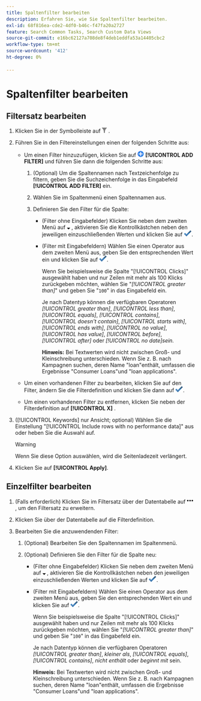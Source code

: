 ```yaml
---
title: Spaltenfilter bearbeiten
description: Erfahren Sie, wie Sie Spaltenfilter bearbeiten.
exl-id: 68f816ea-cde2-4df0-b46c-f47fa20a2727
feature: Search Common Tasks, Search Custom Data Views
source-git-commit: e16bc62127a708de8f4deb1eddfa53a14405cbc2
workflow-type: tm+mt
source-wordcount: '412'
ht-degree: 0%

---
```


# Spaltenfilter bearbeiten

## Filtersatz bearbeiten

1. Klicken Sie in der Symbolleiste auf ![Filter](/help/search-social-commerce/assets/filter.png "Filter") .

1. Führen Sie in den Filtereinstellungen einen der folgenden Schritte aus:

   * Um einen Filter hinzuzufügen, klicken Sie auf ![Filter hinzufügen](/help/search-social-commerce/assets/add.png "Filter hinzufügen") **[!UICONTROL ADD FILTER]** und führen Sie dann die folgenden Schritte aus:

      1. (Optional) Um die Spaltennamen nach Textzeichenfolge zu filtern, geben Sie die Suchzeichenfolge in das Eingabefeld **[!UICONTROL ADD FILTER]** ein.

      1. Wählen Sie im Spaltenmenü einen Spaltennamen aus.

      1. Definieren Sie den Filter für die Spalte:

         * (Filter ohne Eingabefelder) Klicken Sie neben dem zweiten Menü auf ![Nach-unten-Pfeil](/help/search-social-commerce/assets/arrow-down-expand.png "Nach-unten-Pfeil") , aktivieren Sie die Kontrollkästchen neben den jeweiligen einzuschließenden Werten und klicken Sie auf ![Filter aktualisieren](/help/search-social-commerce/assets/select.png "Filter aktualisieren").

         * (Filter mit Eingabefeldern) Wählen Sie einen Operator aus dem zweiten Menü aus, geben Sie den entsprechenden Wert ein und klicken Sie auf ![Filter aktualisieren](/help/search-social-commerce/assets/select.png "Filter aktualisieren").

           Wenn Sie beispielsweise die Spalte &quot;[!UICONTROL Clicks]&quot; ausgewählt haben und nur Zeilen mit mehr als 100 Klicks zurückgeben möchten, wählen Sie &quot;*[!UICONTROL greater than]*&quot; und geben Sie &quot;`100`&quot; in das Eingabefeld ein.

           Je nach Datentyp können die verfügbaren Operatoren *[!UICONTROL greater than]*, *[!UICONTROL less than]*, *[!UICONTROL equals]*, *[!UICONTROL contains]*, *[!UICONTROL doesn't contain]*, *[!UICONTROL starts with]*, *[!UICONTROL ends with]*, *[!UICONTROL no value]*, *[!UICONTROL has value]*, *[!UICONTROL before]*, *[!UICONTROL after]* oder *[!UICONTROL no date]sein.*

           **Hinweis:** Bei Textwerten wird nicht zwischen Groß- und Kleinschreibung unterschieden. Wenn Sie z. B. nach Kampagnen suchen, deren Name &quot;loan&quot;enthält, umfassen die Ergebnisse &quot;Consumer Loans&quot;und &quot;loan applications&quot;.

   * Um einen vorhandenen Filter zu bearbeiten, klicken Sie auf den Filter, ändern Sie die Filterdefinition und klicken Sie dann auf ![Filter aktualisieren](/help/search-social-commerce/assets/select.png "Filter aktualisieren").

   * Um einen vorhandenen Filter zu entfernen, klicken Sie neben der Filterdefinition auf **[!UICONTROL X]** .

1. ([!UICONTROL Keywords] nur Ansicht; optional) Wählen Sie die Einstellung &quot;[!UICONTROL Include rows with no performance data]&quot; aus oder heben Sie die Auswahl auf.

   >[!WARNING]
   >
   >Wenn Sie diese Option auswählen, wird die Seitenladezeit verlängert.

1. Klicken Sie auf **[!UICONTROL Apply]**.

## Einzelfilter bearbeiten

1. (Falls erforderlich) Klicken Sie im Filtersatz über der Datentabelle auf ![Mehr](/help/search-social-commerce/assets/more-filters.png "Mehr") , um den Filtersatz zu erweitern.

1. Klicken Sie über der Datentabelle auf die Filterdefinition.

1. Bearbeiten Sie die anzuwendenden Filter:

   1. (Optional) Bearbeiten Sie den Spaltennamen im Spaltenmenü.

   1. (Optional) Definieren Sie den Filter für die Spalte neu:

      * (Filter ohne Eingabefelder) Klicken Sie neben dem zweiten Menü auf ![Nach-unten-Pfeil](/help/search-social-commerce/assets/arrow-down-expand.png "Nach-unten-Pfeil") , aktivieren Sie die Kontrollkästchen neben den jeweiligen einzuschließenden Werten und klicken Sie auf ![Filter aktualisieren](/help/search-social-commerce/assets/select.png "Filter aktualisieren").

      * (Filter mit Eingabefeldern) Wählen Sie einen Operator aus dem zweiten Menü aus, geben Sie den entsprechenden Wert ein und klicken Sie auf ![Filter aktualisieren](/help/search-social-commerce/assets/select.png "Filter aktualisieren").

        Wenn Sie beispielsweise die Spalte &quot;[!UICONTROL Clicks]&quot; ausgewählt haben und nur Zeilen mit mehr als 100 Klicks zurückgeben möchten, wählen Sie &quot;*[!UICONTROL greater than]*&quot; und geben Sie &quot;`100`&quot; in das Eingabefeld ein.

        Je nach Datentyp können die verfügbaren Operatoren *[!UICONTROL greater than]*, *kleiner als*, *[!UICONTROL equals]*, *[!UICONTROL contains]*, *nicht enthält* oder *beginnt mit* sein.

        **Hinweis:** Bei Textwerten wird nicht zwischen Groß- und Kleinschreibung unterschieden. Wenn Sie z. B. nach Kampagnen suchen, deren Name &quot;loan&quot;enthält, umfassen die Ergebnisse &quot;Consumer Loans&quot;und &quot;loan applications&quot;.
